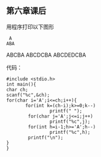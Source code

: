 ## 第六章课后

用程序打印以下图形

     A
    ABA
   ABCBA
  ABCDCBA
 ABCDEDCBA

代码：
```
#include <stdio.h>
int main(){
char ch;
scanf("%c",&ch);
for(char i='A';i<=ch;i++){
       for(int k=(ch-i);k>=0;k--)
                printf(" ");
        for(char j='A';j<=i;j++)
                printf("%c",j);
        for(int h=i-1;h>='A';h--)
                printf("%c",h);
        printf("\n");
}
}
```


